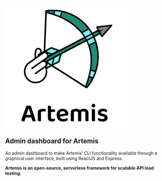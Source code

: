 ![Artemis logo](https://github.com/artemis-load-testing/artemis/blob/HEAD/assets/images/Artemis_logo_color.png)

## Admin dashboard for Artemis

An admin dashboard to make Artemis’ CLI functionality available through a graphical user interface, built using ReactJS and Express.

**Artemis is an open-source, serverless framework for scalable API load testing.**
